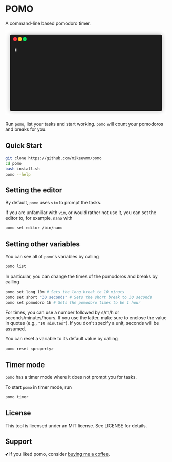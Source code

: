 # POMO

A command-line based pomodoro timer.

![Pomo demo](demo.gif)

Run `pomo`, list your tasks and start working.
`pomo` will count your pomodoros and breaks for you.

## Quick Start

```bash
git clone https://github.com/mikeevmm/pomo
cd pomo 
bash install.sh
pomo --help
```

## Setting the editor

By default, `pomo` uses `vim` to prompt the tasks.

If you are unfamiliar with `vim`, or would rather not use it, you can set the editor to, for example, `nano` with

```bash
pomo set editor /bin/nano
```

## Setting other variables

You can see all of `pomo`'s variables by calling

```bash
pomo list
```

In particular, you can change the times of the pomodoros and breaks by calling

```bash
pomo set long 10m # Sets the long break to 10 minuts
pomo set short "30 seconds" # Sets the short break to 30 seconds
pomo set pomodoro 1h # Sets the pomodoro times to be 1 hour
```

For times, you can use a number followed by s/m/h or seconds/minutes/hours. If you use the latter, make sure to enclose the value in quotes (e.g., `"10 minutes"`). If you don't specify a unit, seconds will be assumed.

You can reset a variable to its default value by calling

```bash
pomo reset <property>
```

## Timer mode

`pomo` has a timer mode where it does not prompt you for tasks.

To start `pomo` in timer mode, run

```bash
pomo timer
```

## License

This tool is licensed under an MIT license.
See LICENSE for details.

## Support

💕 If you liked pomo, consider [buying me a coffee](https://www.paypal.me/miguelmurca/2.50).
